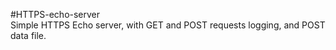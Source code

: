 #HTTPS-echo-server  
Simple HTTPS Echo server, with GET and POST requests logging, and POST data file.  

